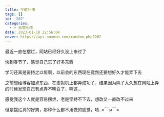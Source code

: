 ```yaml
---
title: 年前吐槽
tags: []
id: '202'
categories:
  - - 日常吐槽
date: 2023-01-18 22:56:04
cover: https://api.boxmoe.com/random.php?202
---
```


最近一直在摆烂，网站已经好久没上来过了

快到春节了，感觉自己忘了好多东西

学习还真是要持之以恒啊，以前会的东西现在竟然还要想好久才能弄下去

之前想给博客加点东西，在虚拟机上都弄成功了，结果因为隔了太久想在网站上弄的时候发现自己有点弄不明白了，啊这...

感觉我这个人就是容易摆烂，老是坚持不下去，想改又一直改不过来

但是摆烂真的好爽，那种什么都不用做的感觉，啧..=￣ω￣=